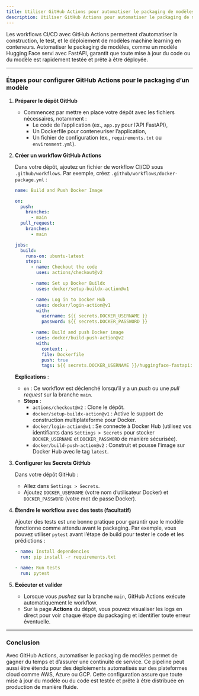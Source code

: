 ```yaml
---
title: Utiliser GitHub Actions pour automatiser le packaging de modèles
description: Utiliser GitHub Actions pour automatiser le packaging de modèles
---
```


Les workflows CI/CD avec GitHub Actions permettent d’automatiser la construction, le test, et le déploiement de modèles machine learning en conteneurs. Automatiser le packaging de modèles, comme un modèle Hugging Face servi avec FastAPI, garantit que toute mise à jour du code ou du modèle est rapidement testée et prête à être déployée.

---

### Étapes pour configurer GitHub Actions pour le packaging d’un modèle

1. **Préparer le dépôt GitHub**

   - Commencez par mettre en place votre dépôt avec les fichiers nécessaires, notamment :
     - Le code de l’application (ex., `app.py` pour l’API FastAPI),
     - Un Dockerfile pour conteneuriser l’application,
     - Un fichier de configuration (ex., `requirements.txt` ou `environment.yml`).

2. **Créer un workflow GitHub Actions**

   Dans votre dépôt, ajoutez un fichier de workflow CI/CD sous `.github/workflows`. Par exemple, créez `.github/workflows/docker-package.yml` :

   ```yaml
   name: Build and Push Docker Image

   on:
     push:
       branches:
         - main
     pull_request:
       branches:
         - main

   jobs:
     build:
       runs-on: ubuntu-latest
       steps:
         - name: Checkout the code
           uses: actions/checkout@v2

         - name: Set up Docker Buildx
           uses: docker/setup-buildx-action@v1

         - name: Log in to Docker Hub
           uses: docker/login-action@v1
           with:
             username: ${{ secrets.DOCKER_USERNAME }}
             password: ${{ secrets.DOCKER_PASSWORD }}

         - name: Build and push Docker image
           uses: docker/build-push-action@v2
           with:
             context: .
             file: Dockerfile
             push: true
             tags: ${{ secrets.DOCKER_USERNAME }}/huggingface-fastapi:latest
   ```

   **Explications** :

   - `on` : Ce workflow est déclenché lorsqu’il y a un _push_ ou une _pull request_ sur la branche `main`.
   - **Steps** :
     - `actions/checkout@v2` : Clone le dépôt.
     - `docker/setup-buildx-action@v1` : Active le support de construction multiplateforme pour Docker.
     - `docker/login-action@v1` : Se connecte à Docker Hub (utilisez vos identifiants dans `Settings > Secrets` pour stocker `DOCKER_USERNAME` et `DOCKER_PASSWORD` de manière sécurisée).
     - `docker/build-push-action@v2` : Construit et pousse l'image sur Docker Hub avec le tag `latest`.

3. **Configurer les Secrets GitHub**

   Dans votre dépôt GitHub :

   - Allez dans `Settings > Secrets`.
   - Ajoutez `DOCKER_USERNAME` (votre nom d’utilisateur Docker) et `DOCKER_PASSWORD` (votre mot de passe Docker).

4. **Étendre le workflow avec des tests (facultatif)**

   Ajouter des tests est une bonne pratique pour garantir que le modèle fonctionne comme attendu avant le packaging. Par exemple, vous pouvez utiliser `pytest` avant l’étape de build pour tester le code et les prédictions :

   ```yaml
   - name: Install dependencies
     run: pip install -r requirements.txt

   - name: Run tests
     run: pytest
   ```

5. **Exécuter et valider**

   - Lorsque vous _pushez_ sur la branche `main`, GitHub Actions exécute automatiquement le workflow.
   - Sur la page **Actions** du dépôt, vous pouvez visualiser les logs en direct pour voir chaque étape du packaging et identifier toute erreur éventuelle.

---

### Conclusion

Avec GitHub Actions, automatiser le packaging de modèles permet de gagner du temps et d’assurer une continuité de service. Ce pipeline peut aussi être étendu pour des déploiements automatisés sur des plateformes cloud comme AWS, Azure ou GCP. Cette configuration assure que toute mise à jour du modèle ou du code est testée et prête à être distribuée en production de manière fluide.
